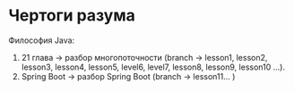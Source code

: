 # Чертоги разума

Философия Java:
1. 21 глава -> разбор многопоточности (branch -> lesson1, lesson2, lesson3, lesson4, lesson5, level6, level7, lesson8, lesson9, lesson10 ...).
2. Spring Boot -> разбор Spring Boot (branch -> lesson11... )
